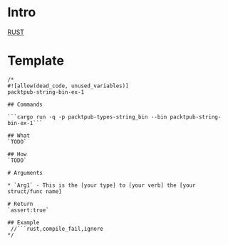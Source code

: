 
# Intro

[RUST](rust/RUST.md)

# Template
```
/*
#![allow(dead_code, unused_variables)]
packtpub-string-bin-ex-1

## Commands

```cargo run -q -p packtpub-types-string_bin --bin packtpub-string-bin-ex-1```

## What
`TODO`

## How
`TODO`

# Arguments

* `Arg1` - This is the [your type] to [your verb] the [your struct/func name]

# Return
`assert:true`

## Example
 //```rust,compile_fail,ignore
*/
```
